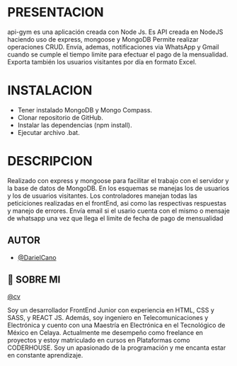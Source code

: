 # PRESENTACION

api-gym es una aplicación creada con Node Js. Es API creada en NodeJS haciendo uso de express, mongoose y MongoDB
Permite realizar operaciones CRUD. Envía, ademas, notificaciones via WhatsApp y Gmail cuando se cumple el tiempo limite para efectuar el pago de la mensualidad. Exporta también los usuarios visitantes por día en formato Excel.

# INSTALACION

- Tener instalado MongoDB y Mongo Compass.
- Clonar repositorio de GitHub.
- Instalar las dependencias (npm install).
- Ejecutar archivo .bat.

# DESCRIPCION

Realizado con express y mongoose para facilitar el trabajo con el servidor y la base de datos de MongoDB. En los esquemas se manejas los de usuarios y los de usuarios visitantes. Los controladores manejan todas las peticiciones realizadas en el frontEnd, asi como las respectivas respuestas y manejo de errores.
Envía email si el usario cuenta con el mismo o mensaje de whatsapp una vez que llega el limite de fecha de pago de mensualidad

## AUTOR

- [@DarielCano](https://www.github.com/DarieCano)

## 🚀 SOBRE MI

[@cv](https://drive.google.com/file/d/1tTkd27bLXFh6M9vCI3uco_lMszwkZcl6/view?usp=share_link)

Soy un desarrollador FrontEnd Junior con experiencia en HTML, CSS y SASS, y REACT JS. Además, soy ingeniero en Telecomunicaciones y Electrónica y cuento con una Maestría en Electrónica en el Tecnológico de México en Celaya. Actualmente me desempeño como freelance en proyectos y estoy matriculado en cursos en Plataformas como CODERHOUSE. Soy un apasionado de la programación y me encanta estar en constante aprendizaje.
